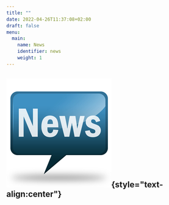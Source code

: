 ```yaml
---
title: ""
date: 2022-04-26T11:37:08+02:00
draft: false
menu: 
  main:
    name: News
    identifier: news
    weight: 1
---
```

![News](news.jpg){style="text-align:center"}
-------------------------------------------
